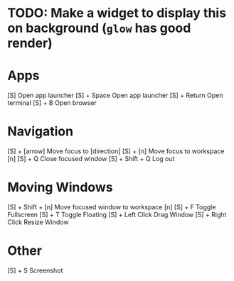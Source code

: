 # TODO: Make a widget to display this on background (`glow` has good render)

# Apps

[S]                 Open app launcher
[S] + Space         Open app launcher
[S] + Return        Open terminal
[S] + B             Open browser

# Navigation

[S] + [arrow]       Move focus to [direction]
[S] + [n]           Move focus to workspace [n]
[S] + Q             Close focused window
[S] + Shift + Q     Log out

# Moving Windows

[S] + Shift + [n]   Move focused window to workspace [n]
[S] + F             Toggle Fullscreen
[S] + T             Toggle Floating
[S] + Left Click    Drag Window
[S] + Right Click   Resize Window

# Other
[S] + S             Screenshot
